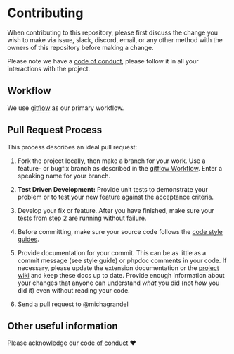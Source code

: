 # Contributing

When contributing to this repository, please first discuss the change you wish to make via issue, slack, discord,
email, or any other method with the owners of this repository before making a change. 

Please note we have a [code of conduct](CODE_OF_CONDUCT.md), please follow it in all your interactions with the project.

## Workflow

We use [gitflow](https://danielkummer.github.io/git-flow-cheatsheet/) as our primary workflow.

## Pull Request Process

This process describes an ideal pull request: 

1. Fork the project locally, then make a branch for your work. Use a feature- or bugfix branch as described in 
   the [gitflow Workflow](https://danielkummer.github.io/git-flow-cheatsheet/). Enter a speaking name for your branch.
   
2. **Test Driven Development:** Provide unit tests to demonstrate your problem or to test your new feature
   against the acceptance criteria.
   
3. Develop your fix or feature. After you have finished, make sure your tests from step 2 are running without failure.

4. Before committing, make sure your source code follows the [code style guides](../../wiki/contributing/code-style).

5. Provide documentation for your commit. This can be as little as a commit message (see style guide) or 
   phpdoc comments in your code. If necessary, please update the extension documentation or the 
   [project wiki](../../wiki/Home) and keep these docs up to date. Provide enough information about your changes 
   that anyone can understand *what* you did (not *how* you did it) even without reading your code.
   
7. Send a pull request to @michagrandel

## Other useful information

Please acknowledge our [code of conduct](CODE_OF_CONDUCT.md) ❤️
